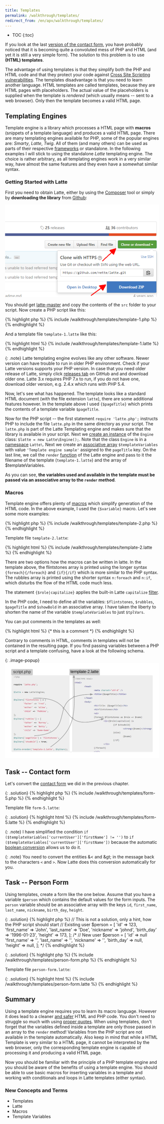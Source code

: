 ```yaml
---
title: Templates
permalink: /walkthrough/templates/
redirect_from: /en/apv/walkthrough/templates/
---
```


* TOC
{:toc}

If you look at the last
[version of the contact form](/walkthrough/backend-intro/array/#task----improve-contact-form),
you have probably noticed that
it is becoming quite a convoluted mess of PHP and HTML (and yet it is still a very
simple form). The solution to this problem is to use **(HTML) templates**.

The advantage of using templates is that they simplify both the PHP and HTML code and
that they protect your code against [Cross Site Scripting vulnerabilities](todo).
The templates disadvantage is that you need to learn another language. HTML
templates are called templates, because they are HTML pages with placeholders. The
actual value of the placeholders is supplied when the template is *rendered*
(which usually means -- sent to a web browser). Only then the template becomes a
valid HTML page.

## Templating Engines
Template engine is a library which processes a HTML page with **macros**
(snippets of a template language) and produces a valid HTML page.
There are many templating engines available for PHP, some of the popular engines
are: *Smarty*, *Latte*, *Twig*. All of them (and many others) can be used as
parts of their respective [frameworks](todo) or standalone. In the following
examples I will stick to using the standalone *Latte* templating engine. The
choice is rather arbitrary, as all templating engines work in a very similar way, have
almost the same features and they even have a somewhat similar syntax.

### Getting Started with Latte
First you need to obtain Latte, either by using the [Composer](https://getcomposer.org/) tool or simply by
**downloading the library** from [Github](https://github.com/nette/latte):

![Screenshot -- Download Latte](/walkthrough/templates/download-latte.png)

You should get [latte-master](/walkthrough/templates/latte-master.zip) and
copy the contents of the `src` folder to your script. Now create a PHP script like this:

{% highlight php %}
{% include /walkthrough/templates/template-1.php %}
{% endhighlight %}

And a template file `template-1.latte` like this:

{% highlight html %}
{% include /walkthrough/templates/template-1.latte %}
{% endhighlight %}

{: .note}
Latte templating engine evolves like any other software. Newer version can have trouble to run
in older PHP environment. Check if your Latte versions supports your PHP version. In case that
you need older release of Latte, simply click [releases tab](https://github.com/nette/latte/releases)
on GitHub and and download older one. Latte 3.x requires PHP 7.x to run, if you do not have one,
download older version, e.g. 2.4.x which runs with PHP 5.4.

Now, let's see what has happened. The template looks like a standard HTML document (with the file extension
`latte`), there are
some additional features however. In the template above I used `{$pageTitle}` which
prints the contents of a template variable `$pageTitle`.

Now for the PHP script -- the first statement `require 'latte.php';` instructs PHP to include the file
`latte.php` in the same directory as your script. The `latte.php` is part of the Latte Templating
engine and makes sure that the library is available in your script. Next we [create
an instance](/walkthrough/backend-intro/objects/#classes) of the `Engine`
class: `$latte = new Latte\Engine();`. Note that the
class `Engine` is in a [namespace](/walkthrough/backend-intro/objects/#namespaces) `Latte\`.
Next we create an [associative array](/walkthrough/backend-intro/array/) `$templateVariables`
with value `'Template engine sample'` assigned to the `pageTitle` key.
On the last line, we call the `render` [function](/walkthrough/backend-intro/objects/#functions)
of the Latte engine and pass to it the filename of the
template (`template-1.latte`) and the array of $templateVariables.

As you can see, **the variables used and available in the template must be passed via an associative
array to the `render` method**.

### Macros
Template engine offers plenty of [macros](https://latte.nette.org/en/macros) which simplify
generation of the HTML code. In the above example, I used the `{$variable}` macro. Let's see
some more examples:

{% highlight php %}
{% include /walkthrough/templates/template-2.php %}
{% endhighlight %}

Template file `template-2.latte`:

{% highlight html %}
{% include /walkthrough/templates/template-2.latte %}
{% endhighlight %}

There are two options how the macros can be written in latte. In the template above, the
flintstones array is printed using the longer syntax `{foreach}{/foreach}` and `{if}{/if}`
which is more similar to the PHP syntax. The rubbles array is printed using the shorter
syntax `n:foreach` and `n:if`, which disturbs the flow of the HTML code much less.

The statement `{$role|capitalize}` applies the built-in Latte `capitalize`
[filter](https://latte.nette.org/en/filters).

In the PHP code, I need to define all the variables: `$flintstones`, `$rubbles`, `$pageTitle` and
`$showBold` in an associative array. I have taken the liberty to shorten the name of the
variable `$templateVariables` to just `$tplVars`.

You can put comments in the templates as well:

{% highlight html %}
{* this is a comment *}
{% endhighlight %}

Contrary to comments in HTML, comments in templates will not be contained in the resulting page.
If you find passing variables between a PHP script and a template confusing, have a look at
the following schema.

{: .image-popup}
![Schematic of template variables](/walkthrough/templates/code-schematic.png)

## Task -- Contact form
Let's convert the [contact form](/walkthrough/backend-intro/array/#task----improve-contact-form)
we did in the previous chapter.

{: .solution}
{% highlight php %}
{% include /walkthrough/templates/form-5.php %}
{% endhighlight %}

Template file `form-5.latte`:

{: .solution}
{% highlight html %}
{% include /walkthrough/templates/form-5.latte %}
{% endhighlight %}

{: .note}
I have simplified the condition
`if ($templateVariables['currentUser']['firstName'] != '')` to
`if ($templateVariables['currentUser']['firstName'])` because the
automatic [boolean conversion](/walkthrough/backend-intro/#boolean-conversions) allows us to do it.

{: .note}
You need to convert the entities &amp;&lt; and &amp;gt; in the message back to the characters `<` and `>`. Now
Latte does this conversion automatically for you.

## Task -- Person Form
Using templates, create a form like the one below. Assume that you have a variable `$person`
which contains the default values for the form inputs. The `person` variable should be an associative
array with the keys `id`, `first_name`, `last_name`, `nickname`, `birth_day`, `height`.

{: .solution}
{% highlight php %}
// This is not a solution, only a hint, how the PHP script should start
// Existing user
$person = [
    'id' => 123,
    'first_name' => 'John',
    'last_name' => 'Doe',
    'nickname' => 'johnd',
    'birth_day' => '1996-01-23',
    'height' => 173,
];
/*
// New user
$person = [
    'id' => null
    'first_name' => '',
    'last_name' => '',
    'nickname' => '',
    'birth_day' => null,
    'height' => null,
];
*/
{% endhighlight %}

{: .solution}
{% highlight php %}
{% include /walkthrough/templates/person-form.php %}
{% endhighlight %}

Template file `person-form.latte`:

{: .solution}
{% highlight html %}
{% include /walkthrough/templates/person-form.latte %}
{% endhighlight %}


## Summary
Using a template engine requires you to learn its macro language. However it
does lead to a cleaner [and safer](todo) HTML and PHP code. You don't need to struggle so much
with using [proper quotes](/walkthrough/backend-intro/#working-with-strings).
When using templates, don't forget that
the variables defined inside a template are only those passed in an array to the
`render` method! Variables from the PHP script are not available in the
template automatically. Also keep in mind that while a HTML Template is very similar to
a HTML page, it cannot be interpreted by the web browser, only the corresponding template
engine is capable of processing it and producing a valid HTML page.

Now you should be familiar with the principle of a PHP template engine and you
should be aware of the benefits of using a template engine.
You should be able to use basic macros for inserting variables in a template and working
with conditionals and loops in Latte templates (either syntax).

### New Concepts and Terms
- Templates
- Latte
- Macros
- Template Variables
